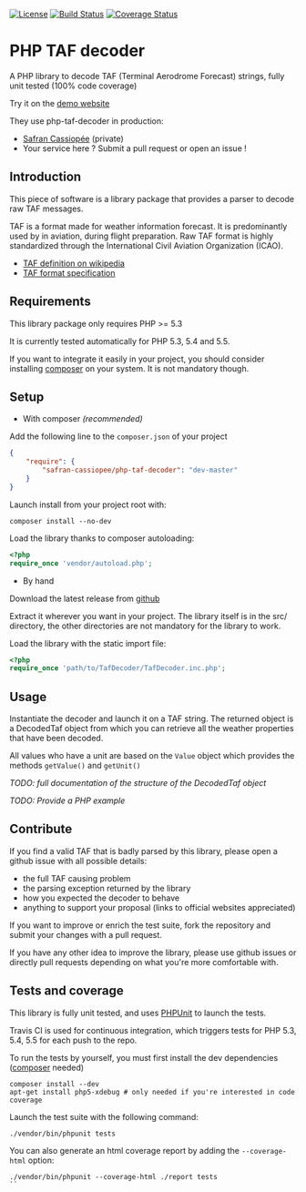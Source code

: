 [![License](https://poser.pugx.org/safran-cassiopee/php-taf-decoder/license.svg)](https://packagist.org/packages/safran-cassiopee/php-taf-decoder)
[![Build Status](https://travis-ci.org/SafranCassiopee/php-taf-decoder.svg?branch=master)](https://travis-ci.org/SafranCassiopee/php-taf-decoder)
[![Coverage Status](https://coveralls.io/repos/github/SafranCassiopee/php-taf-decoder/badge.svg?branch=master)](https://coveralls.io/github/SafranCassiopee/php-taf-decoder?branch=master)

PHP TAF decoder
=================

A PHP library to decode TAF (Terminal Aerodrome Forecast) strings, fully unit tested (100% code coverage) 

Try it on the [demo website](https://php-taf-decoder.cassiopee.aero)

They use php-taf-decoder in production:

- [Safran Cassiopée](http://www.cassiopee.aero/) (private)
- Your service here ? Submit a pull request or open an issue !

Introduction
------------

This piece of software is a library package that provides a parser to decode raw TAF messages.

TAF is a format made for weather information forecast. It is predominantly used by in aviation, during flight preparation.
Raw TAF format is highly standardized through the International Civil Aviation Organization (ICAO).

*    [TAF definition on wikipedia](https://en.wikipedia.org/wiki/Terminal_aerodrome_forecast)
*    [TAF format specification](http://www.wmo.int/pages/prog/www/WMOCodes/WMO306_vI1/VolumeI.1.html)

Requirements
------------

This library package only requires PHP >= 5.3 

It is currently tested automatically for PHP 5.3, 5.4 and 5.5.

If you want to integrate it easily in your project, you should consider installing [composer](http://getcomposer.org) on your system.
It is not mandatory though.

Setup
-----

- With composer *(recommended)*

Add the following line to the `composer.json` of your project

```json
{
    "require": {
        "safran-cassiopee/php-taf-decoder": "dev-master"
    }
}
```

Launch install from your project root with:

```shell
composer install --no-dev
```

Load the library thanks to composer autoloading:

```php
<?php
require_once 'vendor/autoload.php';
```

- By hand

Download the latest release from [github](https://github.com/SafranCassiopee/php-taf-decoder/releases)

Extract it wherever you want in your project. The library itself is in the src/ directory, the other directories are not mandatory for the library to work.

Load the library with the static import file:

```php
<?php
require_once 'path/to/TafDecoder/TafDecoder.inc.php';
```

Usage
-----

Instantiate the decoder and launch it on a TAF string.
The returned object is a DecodedTaf object from which you can retrieve all the weather properties that have been decoded.

All values who have a unit are based on the `Value` object which provides the methods `getValue()` and `getUnit()`

*TODO: full documentation of the structure of the DecodedTaf object*

*TODO: Provide a PHP example*

Contribute
----------

If you find a valid TAF that is badly parsed by this library, please open a github issue with all possible details:

- the full TAF causing problem
- the parsing exception returned by the library
- how you expected the decoder to behave
- anything to support your proposal (links to official websites appreciated)

If you want to improve or enrich the test suite, fork the repository and submit your changes with a pull request.

If you have any other idea to improve the library, please use github issues or directly pull requests depending on what you're more comfortable with.

Tests and coverage
------------------

This library is fully unit tested, and uses [PHPUnit](https://phpunit.de/getting-started.html) to launch the tests.

Travis CI is used for continuous integration, which triggers tests for PHP 5.3, 5.4, 5.5 for each push to the repo.

To run the tests by yourself, you must first install the dev dependencies ([composer](http://getcomposer.org) needed)

```shell
composer install --dev
apt-get install php5-xdebug # only needed if you're interested in code coverage
```

Launch the test suite with the following command:
    
```shell
./vendor/bin/phpunit tests
```

You can also generate an html coverage report by adding the `--coverage-html` option:

```shell
./vendor/bin/phpunit --coverage-html ./report tests
``

